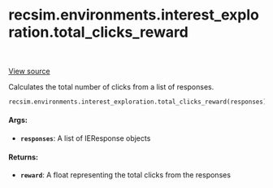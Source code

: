 <div itemscope itemtype="http://developers.google.com/ReferenceObject">
<meta itemprop="name" content="recsim.environments.interest_exploration.total_clicks_reward" />
<meta itemprop="path" content="Stable" />
</div>

# recsim.environments.interest_exploration.total_clicks_reward

<table class="tfo-notebook-buttons tfo-api" align="left">
</table>

<a target="_blank" href="https://github.com/google-research/recsim/environments/interest_exploration.py">View
source</a>

Calculates the total number of clicks from a list of responses.

```python
recsim.environments.interest_exploration.total_clicks_reward(responses)
```

<!-- Placeholder for "Used in" -->

#### Args:

*   <b>`responses`</b>: A list of IEResponse objects

#### Returns:

*   <b>`reward`</b>: A float representing the total clicks from the responses
